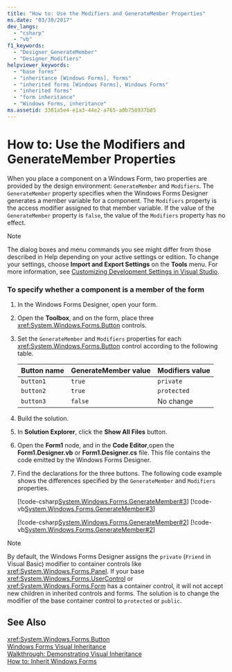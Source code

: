 ```yaml
---
title: "How to: Use the Modifiers and GenerateMember Properties"
ms.date: "03/30/2017"
dev_langs: 
  - "csharp"
  - "vb"
f1_keywords: 
  - "Designer_GenerateMember"
  - "Designer_Modifiers"
helpviewer_keywords: 
  - "base forms"
  - "inheritance [Windows Forms], forms"
  - "inherited forms [Windows Forms], Windows Forms"
  - "inherited forms"
  - "form inheritance"
  - "Windows Forms, inheritance"
ms.assetid: 3381a5e4-e1a3-44e2-a765-a0b758937b85
---
```

# How to: Use the Modifiers and GenerateMember Properties
When you place a component on a Windows Form, two properties are provided by the design environment: `GenerateMember` and `Modifiers`. The `GenerateMember` property specifies when the Windows Forms Designer generates a member variable for a component. The `Modifiers` property is the access modifier assigned to that member variable. If the value of the `GenerateMember` property is `false`, the value of the `Modifiers` property has no effect.  

> [!NOTE]
>  The dialog boxes and menu commands you see might differ from those described in Help depending on your active settings or edition. To change your settings, choose **Import and Export Settings** on the **Tools** menu. For more information, see [Customizing Development Settings in Visual Studio](http://msdn.microsoft.com/library/22c4debb-4e31-47a8-8f19-16f328d7dcd3).  

### To specify whether a component is a member of the form  

1. In the Windows Forms Designer, open your form.  

2. Open the **Toolbox**, and on the form, place three <xref:System.Windows.Forms.Button> controls.  

3. Set the `GenerateMember` and `Modifiers` properties for each <xref:System.Windows.Forms.Button> control according to the following table.  


   | Button name | GenerateMember value | Modifiers value |
   |-------------|----------------------|-----------------|
   |  `button1`  |        `true`        |    `private`    |
   |  `button2`  |        `true`        |   `protected`   |
   |  `button3`  |       `false`        |    No change    |


4. Build the solution.  

5. In **Solution Explorer**, click the **Show All Files** button.  

6. Open the **Form1** node, and in the **Code Editor**,open the **Form1.Designer.vb** or **Form1.Designer.cs** file. This file contains the code emitted by the Windows Forms Designer.  

7. Find the declarations for the three buttons. The following code example shows the differences specified by the `GenerateMember` and `Modifiers` properties.  

    [!code-csharp[System.Windows.Forms.GenerateMember#3](../../../../samples/snippets/csharp/VS_Snippets_Winforms/System.Windows.Forms.GenerateMember/CS/Form1.cs#3)]
    [!code-vb[System.Windows.Forms.GenerateMember#3](../../../../samples/snippets/visualbasic/VS_Snippets_Winforms/System.Windows.Forms.GenerateMember/VB/Form1.vb#3)]  

    [!code-csharp[System.Windows.Forms.GenerateMember#2](../../../../samples/snippets/csharp/VS_Snippets_Winforms/System.Windows.Forms.GenerateMember/CS/Form1.cs#2)]
    [!code-vb[System.Windows.Forms.GenerateMember#2](../../../../samples/snippets/visualbasic/VS_Snippets_Winforms/System.Windows.Forms.GenerateMember/VB/Form1.vb#2)]  

> [!NOTE]
>  By default, the Windows Forms Designer assigns the `private` (`Friend` in Visual Basic) modifier to container controls like <xref:System.Windows.Forms.Panel>. If your base <xref:System.Windows.Forms.UserControl> or <xref:System.Windows.Forms.Form> has a container control, it will not accept new children in inherited controls and forms. The solution is to change the modifier of the base container control to `protected` or `public`.  

## See Also  
 <xref:System.Windows.Forms.Button>  
 [Windows Forms Visual Inheritance](../../../../docs/framework/winforms/advanced/windows-forms-visual-inheritance.md)  
 [Walkthrough: Demonstrating Visual Inheritance](../../../../docs/framework/winforms/advanced/walkthrough-demonstrating-visual-inheritance.md)  
 [How to: Inherit Windows Forms](../../../../docs/framework/winforms/advanced/how-to-inherit-windows-forms.md)
